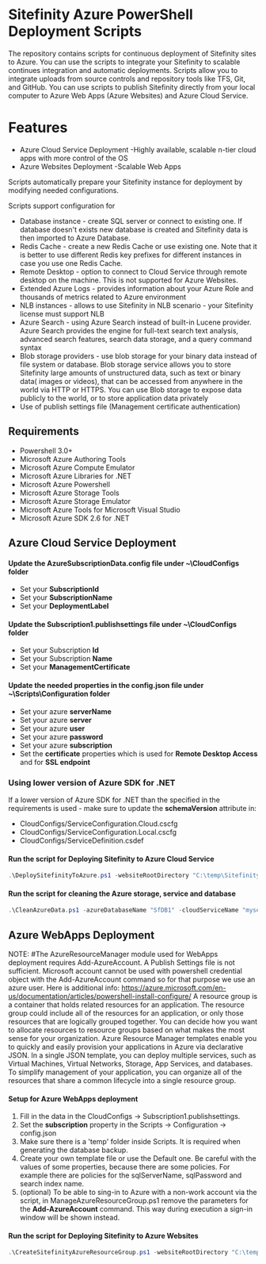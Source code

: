 # Sitefinity Azure PowerShell Deployment Scripts

The repository contains scripts for continuous deployment of Sitefinity sites to Azure. You can use the scripts to integrate your Sitefinity to scalable continues integration and automatic deployments. Scripts allow you to integrate uploads from source controls and repository tools like TFS, Git, and GitHub.
You can use scripts to publish Sitefinity directly from your local computer to Azure Web Apps (Azure Websites) and Azure Cloud Service.

# Features

- Azure Cloud Service Deployment -Highly available, scalable n-tier cloud apps with more control of the OS
- Azure Websites Deployment -Scalable Web Apps

Scripts automatically prepare your Sitefinity instance for deployment by modifying needed configurations. 

Scripts support configuration for
- Database instance - create SQL server or connect to existing one. If database doesn't exists new database is created and Sitefinity data is then imported to Azure Database.
- Redis Cache - create a new Redis Cache or use existing one. Note that it is better to use different Redis key prefixes for different instances in case you use one Redis Cache.
- Remote Desktop - option to connect to Cloud Service through remote desktop on the machine. This is not supported for Azure Websites.
- Extended Azure Logs - provides information about your Azure Role and thousands of metrics related to Azure environment
- NLB instances - allows to use Sitefinity in NLB scenario - your Sitefinity license must support NLB
- Azure Search - using Azure Search instead of built-in Lucene provider. Azure Search provides the engine for full-text search text analysis, advanced search features, search data storage, and a query command syntax
- Blob storage providers - use blob storage for your binary data instead of file system or database.  Blob storage service allows you to store Sitefinity large amounts of unstructured data, such as text or binary data( images or videos), that can be accessed from anywhere in the world via HTTP or HTTPS. You can use Blob storage to expose data publicly to the world, or to store application data privately
- Use of publish settings file (Management certificate authentication)

## Requirements
- Powershell 3.0+
- Microsoft Azure Authoring Tools
- Microsoft Azure Compute Emulator
- Microsoft Azure Libraries for .NET
- Microsoft Azure Powershell
- Microsoft Azure Storage Tools
- Microsoft Azure Storage Emulator
- Microsoft Azure Tools for Microsoft Visual Studio
- Microsoft Azure SDK 2.6 for .NET

## Azure Cloud Service Deployment

#### Update the **AzureSubscriptionData.config** file under **~\CloudConfigs** folder
 - Set your **SubscriptionId**
 - Set your **SubscriptionName**
 - Set your **DeploymentLabel**
 
#### Update the **Subscription1.publishsettings** file under **~\CloudConfigs** folder
 - Set your Subscription **Id**
 - Set your Subscription **Name**
 - Set your **ManagementCertificate**
 
#### Update the needed properties in the **config.json** file under **~\Scripts\Configuration** folder
- Set your azure **serverName**
- Set your azure **server**
- Set your azure **user**
- Set your azure **password**
- Set your azure **subscription**
- Set the **certificate** properties which is used for **Remote Desktop Access** and for **SSL endpoint**

### Using lower version of Azure SDK for .NET
If a lower version of Azure SDK for .NET than the specified in the requirements is used - make sure to update the **schemaVersion** attribute in:
-  CloudConfigs/ServiceConfiguration.Cloud.cscfg
-  CloudConfigs/ServiceConfiguration.Local.cscfg
-  CloudConfigs/ServiceDefinition.csdef

#### Run the script for Deploying Sitefinity to Azure Cloud Service
```powershell
.\DeploySitefinityToAzure.ps1 -websiteRootDirectory "C:\temp\SitefinityWebApp" -databaseName "SfDB1" -sqlServer ".\SQLSERVER" -serviceName "myservicename" -storageAccountName "mystorageaccname" -enableRemoteDesktopAccess "true" -enableSsl "false"
```
#### Run the script for cleaning the Azure storage, service and database
```powershell
.\CleanAzureData.ps1 -azureDatabaseName "SfDB1" -cloudServiceName "myservicename" -storageAccountName "mystorageaccname"
```
## Azure WebApps Deployment

NOTE: #The AzureResourceManager module used for WebApps deployment requires Add-AzureAccount. A Publish Settings file is not sufficient. Microsoft account cannot be used with powershell credential object with the Add-AzureAccount command so for that purpose we use an azure user. Here is additional info: https://azure.microsoft.com/en-us/documentation/articles/powershell-install-configure/
A resource group is a container that holds related resources for an application. The resource group could include all of the resources for an application, or only those resources that are logically grouped together. You can decide how you want to allocate resources to resource groups based on what makes the most sense for your organization. Azure Resource Manager templates enable you to quickly and easily provision your applications in Azure via declarative JSON. In a single JSON template, you can deploy multiple services, such as Virtual Machines, Virtual Networks, Storage, App Services, and databases. To simplify management of your application, you can organize all of the resources that share a common lifecycle into a single resource group.

#### Setup for Azure WebApps deployment

1. Fill in the data in the CloudConfigs -> Subscription1.publishsettings.
1. Set the **subscription** property in the Scripts -> Configuration -> config.json
1. Make sure there is a 'temp' folder inside Scripts. It is required when generating the database backup.
1. Create your own template file or use the Default one. Be careful with the values of some properties, because there are some policies. For example there are policies for the sqlServerName, sqlPassword and search index name.
1. (optional) To be able to sing-in to Azure with a non-work account via the script, in ManageAzureResourceGroup.ps1 remove the parameters for the **Add-AzureAccount** command. This way during execution a sign-in window will be shown instead.

#### Run the script for Deploying Sitefinity to Azure Websites
```powershell
.\CreateSitefinityAzureResourceGroup.ps1 -websiteRootDirectory "C:\temp\SitefinityWebApp" -databaseName "SfDB1" -sqlServer "SFSQLLOCALSERVER" -resourceGroupName "NAME_FOR_RESOURCE_GROUP" -azureAccount "AccountUsername" -azureAccountPassword "AccountPassword" -resourceGroupLocation "West Europe" -templateFile  "$PSScriptRoot\Templates\Default.json" -templateParameterFile "$PSScriptRoot\Templates\Default.params.json" -buildConfiguration "Release"
```
